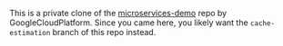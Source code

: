 This is a private clone of the [microservices-demo](https://github.com/GoogleCloudPlatform/microservices-demo) repo by GoogleCloudPlatform. Since you came here, you likely want the `cache-estimation` branch of this repo instead.
